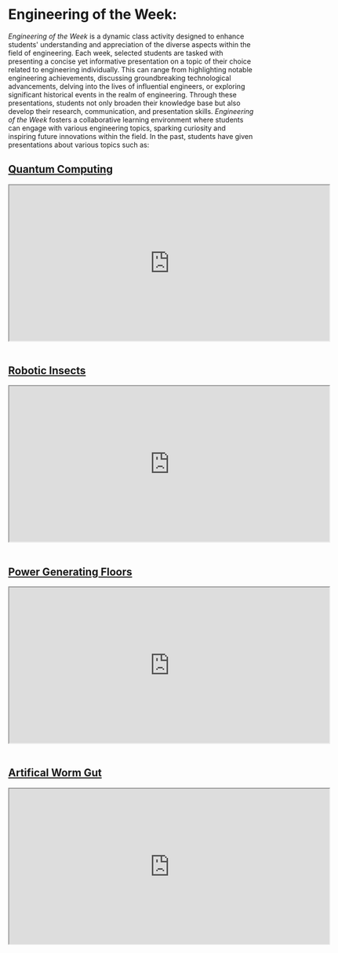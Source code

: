 # Engineering of the Week:

_Engineering of the Week_ is a dynamic class activity designed to enhance students' understanding and appreciation of the diverse aspects within the field of engineering. Each week, selected students are tasked with presenting a concise yet informative presentation on a topic of their choice related to engineering individually. This can range from highlighting notable engineering achievements, discussing groundbreaking technological advancements, delving into the lives of influential engineers, or exploring significant historical events in the realm of engineering. Through these presentations, students not only broaden their knowledge base but also develop their research, communication, and presentation skills. _Engineering of the Week_ fosters a collaborative learning environment where students can engage with various engineering topics, sparking curiosity and inspiring future innovations within the field. In the past, students have given presentations about various topics such as:


## [Quantum Computing](https://drive.google.com/file/d/17AMLZeEBhEG0fI-yZxxS1GhiWc0-cLRf/view?usp=drive_link)

<iframe src="https://drive.google.com/file/d/17AMLZeEBhEG0fI-yZxxS1GhiWc0-cLRf/preview" frameborder="1" style="width: 68vw; height: 33vw;" allow="autoplay"></iframe>
<br/><br/>

## [Robotic Insects](https://drive.google.com/file/d/1df1rYrHbi4C0SDt24WPn30FbROmDvoOx/view?usp=drive_link)
<iframe src="https://drive.google.com/file/d/1df1rYrHbi4C0SDt24WPn30FbROmDvoOx/preview" frameborder="1" style="width: 68vw; height: 33vw;" allow="autoplay"></iframe>
<br/><br/> 

## [Power Generating Floors](https://drive.google.com/file/d/1Kt6LUy2g-0aO_WnqN8UT5Og-yCo46G6D/view?usp=sharing)
<iframe src="https://drive.google.com/file/d/1Kt6LUy2g-0aO_WnqN8UT5Og-yCo46G6D/preview" frameborder="1" style="width: 68vw; height: 33vw;" allow="autoplay"></iframe>
<br/><br/> 

## [Artifical Worm Gut](https://drive.google.com/file/d/1uYu00avdGwW0urAcqTOBPwHc9o4Q0rGy/view?usp=sharing)
<iframe src="https://drive.google.com/file/d/1uYu00avdGwW0urAcqTOBPwHc9o4Q0rGy/preview" frameborder="1" style="width: 68vw; height: 33vw;" allow="autoplay"></iframe>
<br/><br/> 




